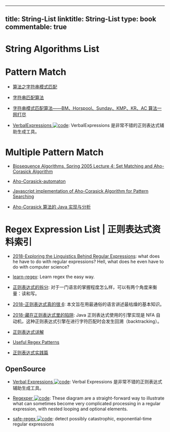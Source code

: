 
---
title: String-List
linktitle: String-List
type: book
commentable: true
---

# String Algorithms List

# Pattern Match

- [算法之字符串模式匹配](https://zhuanlan.zhihu.com/p/24649304)

- [字符串匹配算法](http://blog.rainy.im/2016/04/24/string-find/)

- [字符串模式匹配算法——BM、Horspool、Sunday、KMP、KR、AC 算法一网打尽](http://dsqiu.iteye.com/blog/1700312)

- [VerbalExpressions ![code](https://ng-tech.icu/assets/code.svg)](https://github.com/VerbalExpressions): VerbalExpressions 是非常不错的正则表达式辅助生成工具。

# Multiple Pattern Match

- [Biosequence Algorithms, Spring 2005 Lecture 4: Set Matching and Aho-Corasick Algorithm](https://www.cs.uku.fi/~kilpelai/BSA05/lectures/slides04.pdf)

- [Aho-Corasick-automaton](https://maples.me/algorithm/2016/04/09/Aho-Corasick-automaton/)

- [Javascript implementation of Aho-Corasick Algorithm for Pattern Searching](http://6me.us/lnzv)

- [Aho-Corasick 算法的 Java 实现与分析](http://6me.us/oaFP6)

# Regex Expression List | 正则表达式资料索引

- [2018-Exploring the Linguistics Behind Regular Expressions](https://parg.co/UWP): what does he have to do with regular expressions? Hell, what does he even have to do with computer science?

- [learn-regex](https://github.com/zeeshanu/learn-regex): Learn regex the easy way.

- [正则表达式的拆分](https://zhuanlan.zhihu.com/p/27526085): 对于一门语言的掌握程度怎么样，可以有两个角度来衡量：读和写。

- [2018-正则表达式真的很 6](https://mp.weixin.qq.com/s/CBexZfG1DHYji_Pk6Zo38w): 本文旨在用最通俗的语言讲述最枯燥的基本知识。

- [2018-藏在正则表达式里的陷阱](https://zhuanlan.zhihu.com/p/38278481): Java 正则表达式使用的引擎实现是 NFA 自动机，这种正则表达式引擎在进行字符匹配时会发生回溯（backtracking）。

- [正则表达式详解](http://my.oschina.net/u/2448717/blog/688037?fromerr=xJU48HPy)

- [Useful Regex Patterns](https://projects.lukehaas.me/regexhub/?)

- [正则表达式实践篇](https://aotu.io/notes/2016/12/07/regexp-practice/)

## OpenSource

- [Verbal Expressions ![code](https://ng-tech.icu/assets/code.svg)](https://github.com/VerbalExpressions): Verbal Expressions 是非常不错的正则表达式辅助生成工具。

- [Regexper ![code](https://ng-tech.icu/assets/code.svg)](https://regexper.com/): These diagram are a straight-forward way to illustrate what can sometimes become very complicated processing in a regular expression, with nested looping and optional elements.

- [safe-regex ![code](https://ng-tech.icu/assets/code.svg)](https://github.com/substack/safe-regex): detect possibly catastrophic, exponential-time regular expressions

    